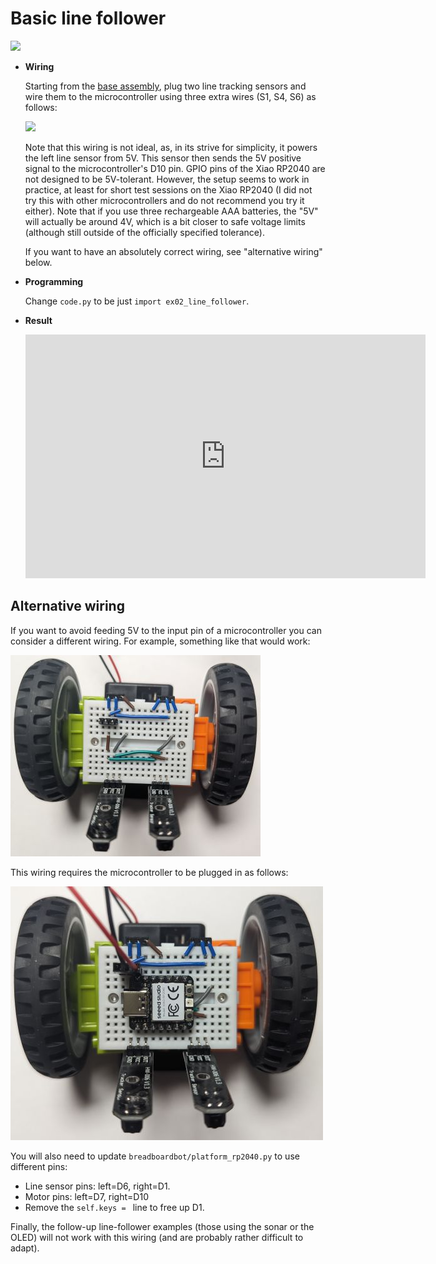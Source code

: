 # Basic line follower

<img src="../img/example-linefollower.jpg" width="400"/>

* **Wiring**

  Starting from the [base assembly](../assembly.md), plug two line tracking sensors and wire them to the microcontroller using three extra wires (S1, S4, S6) as follows:

  ![](../img/example-linefollower-wiring.jpg)

  Note that this wiring is not ideal, as, in its strive for simplicity, it powers the left line sensor from 5V. This sensor then sends the 5V positive signal to the microcontroller's D10 pin. GPIO pins of the Xiao RP2040 are not designed to be 5V-tolerant. However, the setup seems to work in practice, at least for short test sessions on the Xiao RP2040 (I did not try this with other microcontrollers and do not recommend you try it either). Note that if you use three rechargeable AAA batteries, the "5V" will actually be around 4V, which is a bit closer to safe voltage limits (although still outside of the officially specified tolerance).

  If you want to have an absolutely correct wiring, see "alternative wiring" below.

* **Programming**
  
  Change `code.py` to be just `import ex02_line_follower`.

* **Result**
  
  <iframe width="640" height="390" frameborder="0" allowfullscreen
          src="https://www.youtube.com/embed/DHixDNT65I0">
  </iframe>

## Alternative wiring

If you want to avoid feeding 5V to the input pin of a microcontroller you can consider a different wiring. For example, something like that would work:

![](../img/example-linefollower-wiring-2.jpg)

This wiring requires the microcontroller to be plugged in as follows:

![](../img/example-linefollower-wiring-3.jpg)

You will also need to update `breadboardbot/platform_rp2040.py` to use different pins:

* Line sensor pins: left=D6, right=D1.
* Motor pins: left=D7, right=D10
* Remove the `self.keys = ` line to free up D1.

Finally, the follow-up line-follower examples (those using the sonar or the OLED) will not work with this wiring (and are probably rather difficult to adapt).


